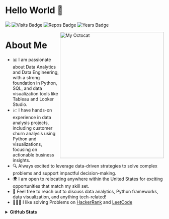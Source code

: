 
# Hello World 🤗 

![](https://komarev.com/ghpvc/?username=anjali-patel21&color=red&style=flat)
![Visits Badge](https://badges.pufler.dev/visits/anjali-patel21/anjali-patel21/?color=red)
![Repos Badge](https://badges.pufler.dev/repos/anjali-patel21/?color=red)
![Years Badge](https://badges.pufler.dev/years/anjali-patel21/?color=red)

<img align ="right" height = 400 width = 330 alt="My Octocat" src="https://user-images.githubusercontent.com/50026172/112943892-b892bb80-914f-11eb-883c-65ceb0143274.png">

# About Me

- 📊 I am passionate about Data Analytics and Data Engineering, with a strong foundation in Python, SQL, and data visualization tools like Tableau and Looker Studio.
- 📈 I have hands-on experience in data analysis projects, including customer churn analysis using Python and visualizations, focusing on actionable business insights.
- 🔍 Always excited to leverage data-driven strategies to solve complex problems and support impactful decision-making.
- 🌍 I am open to relocating anywhere within the United States for exciting opportunities that match my skill set.
- 💬 Feel free to reach out to discuss data analytics, Python frameworks, data visualization, and anything tech-related!
- 👩🏼‍💻 I like solving Problems on [HackerRank](https://www.hackerrank.com/anjali_patel1121) and [LeetCode](https://leetcode.com/u/anjali2112/)







<details>	
  <summary><b>GitHub Stats</b></summary>
<img alt="" src="https://github-readme-stats.vercel.app/api?username=anjali-patel21&count_private=true&show_icons=truehow_icons=true&hide_border=true"/> <br>
Some Advance Stats about my GitHub Profile - https://gitstats.me/anjali-patel21<br>
My 2021 GitHub Skyline                    - https://skyline.github.com/anjali-patel21/2021
  
</details>

<!--
**anjali-patel21/anjali-patel21** is a ✨ _special_ ✨ repository because its `README.md` (this file) appears on your GitHub profile.

- 🔭 I’m currently working on .
- 🌱 I’m currently learning python
- 👯 I’m looking to collaborate on ...
- 🤔 I’m looking for help with ...
- 💬 Ask me about ...
- 📫 How to reach me: ...
- 😄 Pronouns: ...
- ⚡ Fun fact: ...
- 🔭 I’m currently working on . <br>
🌱 I’m currently learning python <br>
👯 I’m looking to collaborate on ... <br>
🤔 I’m looking for help with ...

- ⚡ Fun fact: I love Dancing and am always up for a dance-off! 💃🏼



-->
